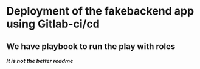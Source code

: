 # Deployment of the fakebackend app using Gitlab-ci/cd

## We have playbook to run the play with roles

***It is not the better readme***
